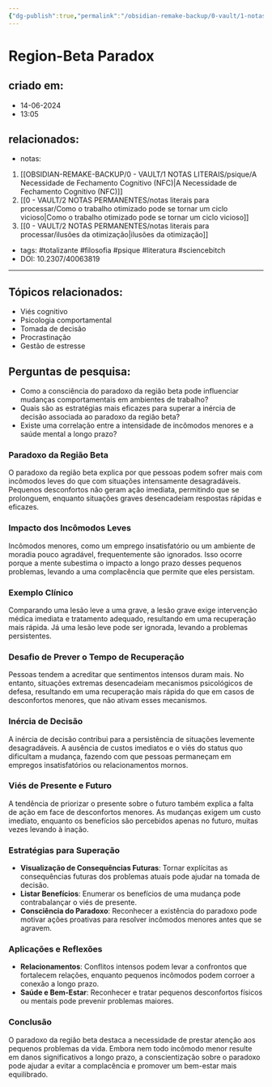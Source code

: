 ```yaml
---
{"dg-publish":true,"permalink":"/obsidian-remake-backup/0-vault/1-notas-literais/psique/region-beta-paradox/","tags":["totalizante","filosofia","psique","literatura","sciencebitch"],"dgHomeLink":true,"dgShowLocalGraph":true,"dgShowFileTree":true,"noteIcon":""}
---
```


# Region-Beta Paradox
## criado em: 
- 14-06-2024
- 13:05
## relacionados:
- notas:
1. [[OBSIDIAN-REMAKE-BACKUP/0 - VAULT/1 NOTAS LITERAIS/psique/A Necessidade de Fechamento Cognitivo (NFC)\|A Necessidade de Fechamento Cognitivo (NFC)]]
2. [[0 - VAULT/2 NOTAS PERMANENTES/notas literais para processar/Como o trabalho otimizado pode se tornar um ciclo vicioso\|Como o trabalho otimizado pode se tornar um ciclo vicioso]]
3. [[0 - VAULT/2 NOTAS PERMANENTES/notas literais para processar/ilusões da otimização\|ilusões da otimização]]
- tags: #totalizante #filosofia #psique #literatura #sciencebitch
- DOI: 10.2307/40063819
---
## Tópicos relacionados:
- Viés cognitivo
- Psicologia comportamental
- Tomada de decisão
- Procrastinação
- Gestão de estresse

## Perguntas de pesquisa:
- Como a consciência do paradoxo da região beta pode influenciar mudanças comportamentais em ambientes de trabalho?
- Quais são as estratégias mais eficazes para superar a inércia de decisão associada ao paradoxo da região beta?
- Existe uma correlação entre a intensidade de incômodos menores e a saúde mental a longo prazo?

### **Paradoxo da Região Beta**
O paradoxo da região beta explica por que pessoas podem sofrer mais com incômodos leves do que com situações intensamente desagradáveis. Pequenos desconfortos não geram ação imediata, permitindo que se prolonguem, enquanto situações graves desencadeiam respostas rápidas e eficazes.

### **Impacto dos Incômodos Leves**
Incômodos menores, como um emprego insatisfatório ou um ambiente de moradia pouco agradável, frequentemente são ignorados. Isso ocorre porque a mente subestima o impacto a longo prazo desses pequenos problemas, levando a uma complacência que permite que eles persistam.

### **Exemplo Clínico**
Comparando uma lesão leve a uma grave, a lesão grave exige intervenção médica imediata e tratamento adequado, resultando em uma recuperação mais rápida. Já uma lesão leve pode ser ignorada, levando a problemas persistentes.

### **Desafio de Prever o Tempo de Recuperação**
Pessoas tendem a acreditar que sentimentos intensos duram mais. No entanto, situações extremas desencadeiam mecanismos psicológicos de defesa, resultando em uma recuperação mais rápida do que em casos de desconfortos menores, que não ativam esses mecanismos.

### **Inércia de Decisão**
A inércia de decisão contribui para a persistência de situações levemente desagradáveis. A ausência de custos imediatos e o viés do status quo dificultam a mudança, fazendo com que pessoas permaneçam em empregos insatisfatórios ou relacionamentos mornos.

### **Viés de Presente e Futuro**
A tendência de priorizar o presente sobre o futuro também explica a falta de ação em face de desconfortos menores. As mudanças exigem um custo imediato, enquanto os benefícios são percebidos apenas no futuro, muitas vezes levando à inação.

### **Estratégias para Superação**
- **Visualização de Consequências Futuras**: Tornar explícitas as consequências futuras dos problemas atuais pode ajudar na tomada de decisão.
- **Listar Benefícios**: Enumerar os benefícios de uma mudança pode contrabalançar o viés de presente.
- **Consciência do Paradoxo**: Reconhecer a existência do paradoxo pode motivar ações proativas para resolver incômodos menores antes que se agravem.

### **Aplicações e Reflexões**
- **Relacionamentos**: Conflitos intensos podem levar a confrontos que fortalecem relações, enquanto pequenos incômodos podem corroer a conexão a longo prazo.
- **Saúde e Bem-Estar**: Reconhecer e tratar pequenos desconfortos físicos ou mentais pode prevenir problemas maiores.

### **Conclusão**
O paradoxo da região beta destaca a necessidade de prestar atenção aos pequenos problemas da vida. Embora nem todo incômodo menor resulte em danos significativos a longo prazo, a conscientização sobre o paradoxo pode ajudar a evitar a complacência e promover um bem-estar mais equilibrado.

